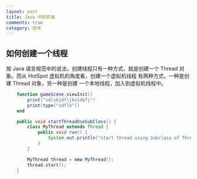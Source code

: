 ```yaml
---
layout: post
title: Java 中的并发
comments: true
category: 技术
---
```



## 如何创建一个线程

按 Java 语言规范中的说法，创建线程只有一种方式，就是创建一个 Thread 对象。而从 HotSpot 虚拟机的角度看，创建一个虚拟机线程
有两种方式，一种是创建 Thread 对象，另一种是创建 一个本地线程，加入到虚拟机线程中。

```lua
	function gameScene.viewInit()
		print("sdlskjdfljksldkfj")
		print(type("sdflk"))
	end
```
```java
	public void startThreadUseSubClass() {
		class MyThread extends Thread {
			public void run() {
				System.out.println("start thread using Subclass of Thread");
			}
		}

		MyThread thread = new MyThread();
		thread.start();
	}
```
